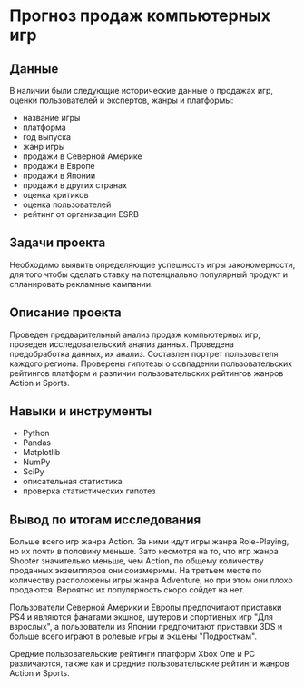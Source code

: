 # Прогноз продаж компьютерных игр

## Данные

В наличии были следующие исторические данные о продажах игр, оценки пользователей и экспертов, жанры и платформы:

- название игры
- платформа
- год выпуска
- жанр игры
- продажи в Северной Америке
- продажи в Европе
- продажи в Японии
- продажи в других странах
- оценка критиков
- оценка пользователей
- рейтинг от организации ESRB

## Задачи проекта

Необходимо выявить определяющие успешность игры закономерности, для того чтобы сделать ставку на потенциально популярный продукт и спланировать рекламные кампании.

## Описание проекта

Проведен предварительный анализ продаж компьютерных игр, проведен исследовательский анализ данных. Проведена предобработка данных, их анализ. Составлен портрет пользователя каждого региона. Проверены гипотезы о совпадении пользовательских рейтингов платформ и различии пользовательских рейтингов жанров Action и Sports.

## Навыки и инструменты

- Python
- Pandas
- Matplotlib
- NumPy
- SciPy
- описательная статистика
- проверка статистических гипотез

## Вывод по итогам исследования

Больше всего игр жанра Action. За ними идут игры жанра Role-Playing, но их почти в половину меньше. Зато несмотря на то, что игр жанра Shooter значительно меньше, чем Action, по общему количеству проданных экземпляров они соизмеримы. На третьем месте по количеству расположены игры жанра Adventure, но при этом они плохо продаются. Вероятно их популярность скоро сойдет на нет.

Пользователи Северной Америки и Европы предпочитают приставки PS4 и являются фанатами экшнов, шутеров и спортивных игр "Для взрослых", а пользователи из Японии предпочитают приставки 3DS и больше всего играют в ролевые игры и экшены "Подросткам".

Средние пользовательские рейтинги платформ Xbox One и PC различаются, также как и средние пользовательские рейтинги жанров Action и Sports.

